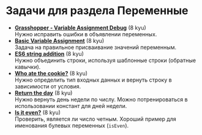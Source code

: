 # Задачи для раздела **Переменные**

- [**Grasshopper - Variable Assignment Debug**](https://www.codewars.com/kata/5612e743cab69fec6d000077) (8 kyu)  
  Нужно исправить ошибки в объявлении переменных.
- [**Basic Variable Assignment**](https://www.codewars.com/kata/50ee6b0bdeab583673000025) (8 kyu)  
  Задача на правильное присваивание значений переменным.
- [**ES6 string addition**](https://www.codewars.com/kata/582e4c3406e37fcc770001ad) (8 kyu)  
  Нужно объединить строки, используя шаблонные строки (обратные кавычки).
- [**Who ate the cookie?**](https://www.codewars.com/kata/55a996e0e8520afab9000055) (8 kyu)  
  Нужно определить тип входных данных и вернуть строку в зависимости от условия.
- [**Return the day**](https://www.codewars.com/kata/59dd3ccdded72fc78b000b25) (8 kyu)  
  Нужно вернуть день недели по числу. Можно потренироваться в использовании констант для дней недели.
- [**Is it even?**](https://www.codewars.com/kata/555a67db74814aa4ee0001b5) (8 kyu)  
  Проверить, является ли число четным. Хороший пример для именования булевых переменных (`isEven`).

